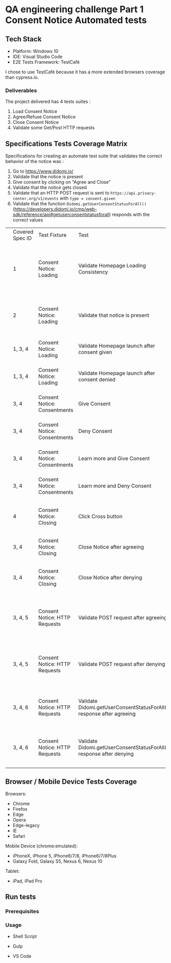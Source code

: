 # QA engineering challenge Part 1 Consent Notice Automated tests


## Tech Stack 

* Platform: Windows 10
* IDE: Visual Studio Code
* E2E Tests Framework: TestCafé

I chose to use TestCafé because it has a more extended browsers coverage than cypress.io.

### Deliverables

The project delivered has 4 tests suites :
1. Load Consent Notice
2. Agree/Refuse Consent Notice
3. Close Consent Notice
4. Validate some Get/Post HTTP requests

## Specifications Tests Coverage Matrix
Specifications for creating an automate test suite that validates the correct behavior of the notice was :
1. Go to <https://www.didomi.io/>
2. Validate that the notice is present
3. Give consent by clicking on "Agree and Close"
4. Validate that the notice gets closed
5. Validate that an HTTP POST request is sent to `https://api.privacy-center.org/v1/events` with `type = consent.given`
6. Validate that the function `Didomi.getUserConsentStatusForAll()` (<https://developers.didomi.io/cmp/web-sdk/reference/api#getuserconsentstatusforall>) responds with the correct values

<table>
<th>
    <td>Covered Spec ID</td>
    <td>Test Fixture</td>
    <td>Test</td>
    <td>Description</td>
</th>
<tr>
    <td></td>
    <td>1</td>
    <td>Consent Notice: Loading</td>
    <td>Validate Homepage Loading Consistency</td>
    <td>Check page load status and method, Validate redirect to local FR /EN according to browser language, Check Local Cookies.count = 0</td>
</tr>
<tr>
    <td></td>
    <td>2</td>
    <td>Consent Notice: Loading</td>
    <td>Validate that notice is present</td>
    <td>Validate that the notice is present and all buttons are displayed : "Learn More", "Decline", "Agree and close"</td>
</tr>
<tr>
    <td></td>
    <td>1, 3, 4</td>
    <td>Consent Notice: Loading</td>
    <td>Validate Homepage launch after consent given</td>
    <td>Give consent and reload page to check Notice isn't displayed anymore</td>
</tr>
<tr>
    <td></td>
    <td>1, 3, 4</td>
    <td>Consent Notice: Loading</td>
    <td>Validate Homepage launch after consent denied</td>
    <td>Decline consent and reload page to check Notice isn't displayed anymore</td>
</tr>
<tr>
    <td></td>
    <td>3, 4</td>
    <td>Consent Notice: Consentments</td>
    <td>Give Consent</td>
    <td>Give consent by clicking "Agree and Close" and "Return To Homepage"</td>
</tr>
<tr>
    <td></td>
    <td>3, 4</td>
    <td>Consent Notice: Consentments</td>
    <td>Deny Consent</td>
    <td>Decline consent by clicking "Decline" and "Return To Homepage"</td>
</tr>
<tr>
    <td></td>
    <td>3, 4</td>
    <td>Consent Notice: Consentments</td>
    <td>Learn more and Give Consent</td>
    <td>Give consent by clicking "Learn more" and "Agree to all</td>
</tr>
<tr>
    <td></td>
    <td>3, 4</td>
    <td>Consent Notice: Consentments</td>
    <td>Learn more and Deny Consent</td>
    <td>Decline consent by clicking "Learn more" and "Disagree to all"</td>
</tr>
<tr>
    <td></td>
    <td>4</td>
    <td>Consent Notice: Closing</td>
    <td>Click Cross button</td>
    <td>Close Notice by clicking twice the "X" button, Check that the Notice isn't displayed anymore</td>
</tr>
<tr>
    <td></td>
    <td>3, 4</td>
    <td>Consent Notice: Closing</td>
    <td>Close Notice after agreeing</td>
    <td>Close Notice giving consent, Check that the Notice isn't displayed anymore</td>
</tr>
<tr>
    <td></td>
    <td>3, 4</td>
    <td>Consent Notice: Closing</td>
    <td>Close Notice after denying</td>
    <td>Close Notice declining consent, Check that the Notice isn't displayed anymore</td>
</tr>
<tr>
    <td></td>
    <td>3, 4, 5</td>
    <td>Consent Notice: HTTP Requests</td>
    <td>Validate POST request after agreeing</td>
    <td>Check that request logger filtered for https://api.privacy-center.org/v1/events with type = consent.given isn't empty</td>
</tr>
<tr>
    <td></td>
    <td>3, 4, 5</td>
    <td>Consent Notice: HTTP Requests</td>
    <td>Validate POST request after denying</td>
    <td>Check that request logger filtered for https://api.privacy-center.org/v1/events with type = pageview isn't empty</td>
</tr>
<tr>
    <td></td>
    <td>3, 4, 6</td>
    <td>Consent Notice: HTTP Requests</td>
    <td>Validate Didomi.getUserConsentStatusForAll() response after agreeing</td>
    <td>Get the Didomi object to call User Content Status, and check that purposes and vendors are enabled</td>
</tr>
<tr>
    <td></td>
    <td>3, 4, 6</td>
    <td>Consent Notice: HTTP Requests</td>
    <td>Validate Didomi.getUserConsentStatusForAll() response after denying</td>
    <td>Get the Didomi object to call User Content Status, and check that purposes and vendors are enabled</td>
</tr>
</table>


## Browser / Mobile Device Tests Coverage

Browsers:
* Chrome
* Firefox
* Edge
* Opera
* Edge-legacy
* IE
* Safari


Mobile Device (chrome:emulated):
* iPhoneX, iPhone 5, iPhone6/7/8, iPhone6/7/8Plus
* Galaxy Fold, Galaxy S5, Nexus 6, Nexus 10

Tablet:
* iPad, iPad Pro

## Run tests
### Prerequisites


### Usage

* Shell Script

* Gulp

* VS Code
